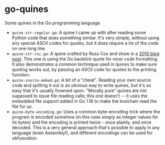 # go-quines

Some quines in the Go programming language

* `quine-str-regular.go`: A quine I came up with after reading some Python code
  that does something similar. It's very simple, without using any special
  ASCII codes for quotes, but it does require a lot of the code on one long
  line.
* `quine-str-rsc.go`: A quine crafted by Russ Cox and show in a
  [2010 blog post](https://research.swtch.com/zip). This one is using the
  Go backtick quote for nicer code formatting. It also demonstrates a common
  technique used in quines to make sure quoting works out, by passing an ASCII
  code for quotes to the printing function.
* `quine-source-embed.go`: A bit of a "cheat". Reading your own source code and
  spitting it out is an obvious way to write quines, but it's so easy that it's
  usually frowned upon. "Morally pure" quines are not supposed to issue file
  reading calls; this one doesn't -- it uses the embedded file support added
  in Go 1.16 to make the toolchain read the file for us.
* `quine-byte-encoding.go`: Uses a common byte-encoding trick where the program
  is encoded somehow (in this case simply as integer values for its bytes) and
  the encoding is printed twice - once plainly, and once decoded. This is a very
  general approach that's possible to apply in any language (even Assembly!),
  and different encodings can be used for obfuscation.
